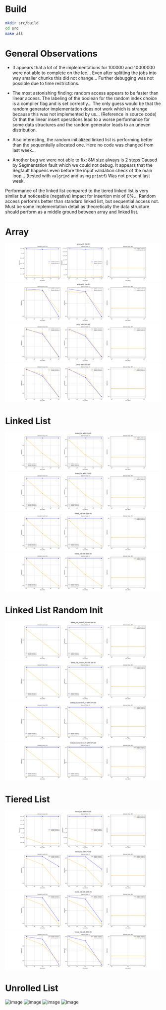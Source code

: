 # Build

```bash
mkdir src/build
cd src
make all
```

# General Observations
- It appears that a lot of the implementations for 100000 and 10000000 were not able to complete on the lcc...
Even after splitting the jobs into way smaller chunks this did not change... Further debugging was not possible due to time restrictions.

- The most astonishing finding: random access appears to be faster than linear access.
The labeling of the boolean for the random index choice is a compiler flag and is set correctly...
The only guess would be that the random generator implementation does not work which is strange because this was not implemented by us... (Reference in source code)
Or that the linear insert operations lead to a worse performance for some data structures and the random generator leads to an uneven distribution.

- Also interesting, the random initialized linked list is performing better than the sequentially allocated one. Here no code was changed from last week...
- Another bug we were not able to fix: 8M size always is 2 steps Caused by Segmentation fault which we could not debug.
It appears that the Segfault happens even before the input validation check of the main loop... (tested with `valgrind` and using `printf`)
Was not present last week.

Performance of the linked list compared to the tiered linked list is very similar but noticeable (negative) impact for insertion mix of 0%...
Random access performs better than standard linked list, but sequential access not.
Must be some implementation detail as theoretically the data structure should perform as a middle ground between array and linked list.

# Array
![image](./images/array_ins_mix_0.png)
![image](./images/array_ins_mix_1.png)
![image](./images/array_ins_mix_10.png)
![image](./images/array_ins_mix_50.png)

# Linked List
![image](./images/linked_list_ins_mix_0.png)
![image](./images/linked_list_ins_mix_1.png)
![image](./images/linked_list_ins_mix_10.png)
![image](./images/linked_list_ins_mix_50.png)

# Linked List Random Init
![image](./images/linked_list_random_fill_ins_mix_0.png)
![image](./images/linked_list_random_fill_ins_mix_1.png)
![image](./images/linked_list_random_fill_ins_mix_10.png)
![image](./images/linked_list_random_fill_ins_mix_50.png)

# Tiered List
![image](./images/tiered_list_ins_mix_0.png)
![image](./images/tiered_list_ins_mix_1.png)
![image](./images/tiered_list_ins_mix_10.png)
![image](./images/tiered_list_ins_mix_50.png)

# Unrolled List
![image](./images/unrolled_list_ins_mix_0.png)
![image](./images/unrolled_list_ins_mix_1.png)
![image](./images/unrolled_list_ins_mix_10.png)
![image](./images/unrolled_list_ins_mix_50.png)
